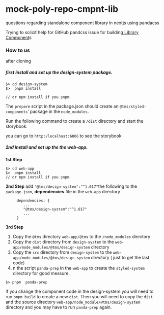 # mock-poly-repo-cmpnt-lib
questions regarding standalone component library in nextjs using pandacss

Trying to solicit help for GitHub pandcss issue for building[ Library Component](https://github.com/chakra-ui/panda/discussions/1212)s

### How to us

after cloning


##### first install and set up the design-system package.

```
$> cd design-system
$>  pnpm install

// or npm install if you pnpm
```

The `prepare` script  in the package.json  should create an `@tms/styled-components`'
package in the `node_modules`. 

Run the following command to create a `/dist` directory and start the storybook. 

you can go to `http:/localhost:6006` to see the storybook

##### 2nd install and set up the the web-app.

**1st Step**
```
$> cd web-app
$>  pnpm install
// or npm install if you pnpm
```

**2nd Step**
add  `"@tms/design-system":"^1.017"`the following to the `package.json`, **dependencies** file in the `web-app` directory

```
     dependencies: {
        ...
        "@tms/design-system":"^1.017"
        ...
     }
```

**3rd Step**
1. Copy the  `@tms` directory  `web-app/@tms` to the  `/node_modules` directory
2. Copy the `dist` directory from `design-system` to the `web-app/node_modules/@tms/design-system` directory
3. Copy the `src` directory from `design-system` to the `web-app/node_modules/@tms/design-system` directory ( just to get the last code)
4. n the script `panda-prep` in the `web-app`  to create the `styled-system` directory for good measure. 

```
$> pnpm  panda-prep

```

If you change the component code  in the design-system you will need to run 
`pnpm build`  to create a new `dist`. Then you will need to copy the `dist` and
the source directory `web-app/node_module/@tms/design-system ` directory 
and you may have to run `panda-prep` again.

